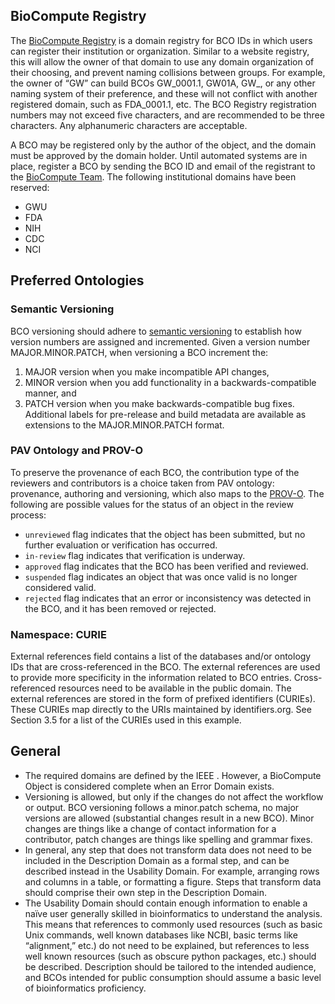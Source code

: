 ## BioCompute Registry

The [BioCompute Registry](https://biocomputeobject.org/tst/registry.html) is a domain registry for BCO IDs in which users can register their institution or organization. Similar to a website registry, this will allow the owner of that domain to use any domain organization of their choosing, and prevent naming collisions between groups. For example, the owner of “GW” can build BCOs GW_0001.1, GW01A, GW_<lastname>, or any other naming system of their preference, and these will not conflict with another registered domain, such as FDA_0001.1, etc. The BCO Registry registration numbers may not exceed five characters, and are recommended to be three characters. Any alphanumeric characters are acceptable.

A BCO may be registered only by the author of the object, and the domain must be approved by the domain holder. Until automated systems are in place, register a BCO by sending the BCO ID and email of the registrant to the [BioCompute Team](mailto:keeneyjg@gwu.edu). The following institutional domains have been reserved:

* GWU
* FDA
* NIH
* CDC
* NCI




## Preferred Ontologies

### Semantic Versioning
BCO versioning should adhere to [semantic versioning](https://semver.org/) to establish how version numbers are assigned and incremented. Given a version number MAJOR.MINOR.PATCH, when versioning a BCO increment the:
1. MAJOR version when you make incompatible API changes,
2. MINOR version when you add functionality in a backwards-compatible manner, and
3. PATCH version when you make backwards-compatible bug fixes.
Additional labels for pre-release and build metadata are available as extensions to the MAJOR.MINOR.PATCH format.

### PAV Ontology and PROV-O
To preserve the provenance of each BCO, the contribution type of the reviewers and contributors is a choice taken from PAV ontology: provenance, authoring and versioning, which also maps to the [PROV-O](https://www.w3.org/TR/prov-o/). The following are possible values for the status of an object in the review process:
* `unreviewed` flag indicates that the object has been submitted, but no further evaluation or verification has occurred.  
* `in-review` flag indicates that verification is underway. 
* `approved` flag indicates that the BCO has been verified and reviewed. 
* `suspended` flag indicates an object that was once valid is no longer considered valid. 
* `rejected` flag indicates that an error or inconsistency was detected in the BCO, and it has been removed or rejected.


### Namespace: CURIE
External references field contains a list of the databases and/or ontology IDs that are cross-referenced in the BCO. The external references are used to provide more specificity in the information related to BCO entries. Cross-referenced resources need to be available in the public domain. The external references are stored in the form of prefixed identifiers (CURIEs). These CURIEs map directly to the URIs maintained by identifiers.org. See Section 3.5 for a list of the CURIEs used in this example.





## General
* The required domains are defined by the IEEE <link>. However, a BioCompute Object is considered complete when an Error Domain exists.
* Versioning is allowed, but only if the changes do not affect the workflow or output. BCO versioning follows a minor.patch schema, no major versions are allowed (substantial changes result in a new BCO). Minor changes are things like a change of contact information for a contributor, patch changes are things like spelling and grammar fixes.
* In general, any step that does not transform data does not need to be included in the Description Domain as a formal step, and can be described instead in the Usability Domain. For example, arranging rows and columns in a table, or formatting a figure. Steps that transform data should comprise their own step in the Description Domain.
* The Usability Domain should contain enough information to enable a naïve user generally skilled in bioinformatics to understand the analysis. This means that references to commonly used resources (such as basic Unix commands, well known databases like NCBI, basic terms like “alignment,” etc.) do not need to be explained, but references to less well known resources (such as obscure python packages, etc.) should be described. Description should be tailored to the intended audience, and BCOs intended for public consumption should assume a basic level of bioinformatics proficiency.


